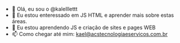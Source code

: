 - 👋 Olá, eu sou o @kalelllettt
- 👀 Eu estou enteressado em JS HTML e aprender mais sobre estas áreas.
- 🌱 Eu estou aprendendo JS e criação de sites e pages WEB 
- 📫 Como chegar até mim: kael@acstecnologiaeservicos.com.br

<!---
kalelllettt/kalelllettt is a ✨ special ✨ repository because its `README.md` (this file) appears on your GitHub profile.
You can click the Preview link to take a look at your changes.
--->

